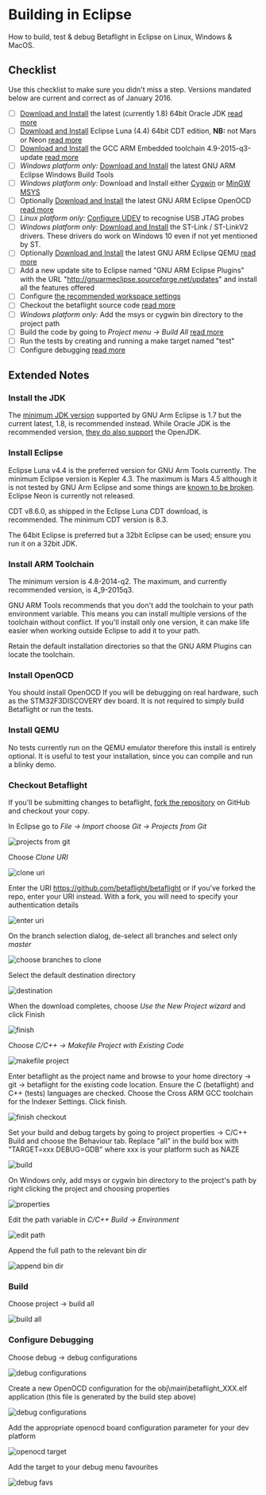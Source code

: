 # Building in Eclipse

How to build, test & debug Betaflight in Eclipse on Linux, Windows & MacOS.

## Checklist

Use this checklist to make sure you didn't miss a step. Versions mandated below are current and correct as of January 2016.

- [ ] [Download and Install](http://www.oracle.com/technetwork/java/javase/downloads/jdk8-downloads-2133151.html) the latest (currently 1.8) 64bit Oracle JDK [read more](#install-the-jdk)
- [ ] [Download and Install](https://eclipse.org/downloads/packages/eclipse-ide-cc-developers/lunasr2) Eclipse Luna (4.4) 64bit CDT edition, **NB:** not Mars or Neon [read more](#install-eclipse)
- [ ] [Download and Install](https://launchpad.net/gcc-arm-embedded/4.9/4.9-2015-q3-update) the GCC ARM Embedded toolchain 4.9-2015-q3-update [read more](#install-arm-toolchain)
- [ ] _Windows platform only:_ [Download and Install](https://github.com/gnuarmeclipse/windows-build-tools/releases) the latest GNU ARM Eclipse Windows Build Tools
- [ ] _Windows platform only:_ Download and Install either [Cygwin](http://cygwin.com/install.html) or [MinGW MSYS](http://sourceforge.net/projects/mingw/files/latest/download)
- [ ] Optionally [Download and Install](https://github.com/gnuarmeclipse/openocd/releases) the latest GNU ARM Eclipse OpenOCD [read more](#install-openocd)
- [ ] _Linux platform only:_ [Configure UDEV](http://gnuarmeclipse.github.io/openocd/install/#udev) to recognise USB JTAG probes
- [ ] _Windows platform only:_ [Download and Install](http://www.st.com/web/en/catalog/tools/FM147/SC1887/PF260219) the ST-Link / ST-LinkV2 drivers. These drivers do work on Windows 10 even if not yet mentioned by ST.
- [ ] Optionally [Download and Install](https://github.com/gnuarmeclipse/qemu/releases) the latest GNU ARM Eclipse QEMU [read more](#install-qemu)
- [ ] Add a new update site to Eclipse named "GNU ARM Eclipse Plugins" with the URL "http://gnuarmeclipse.sourceforge.net/updates" and install all the features offered
- [ ] Configure [the recommended workspace settings](http://gnuarmeclipse.github.io/eclipse/workspace/preferences/)
- [ ] Checkout the betaflight source code [read more](#checkout-betaflight)
- [ ] _Windows platform only:_ Add the msys or cygwin bin directory to the project path
- [ ] Build the code by going to _Project menu -> Build All_ [read more](#build)
- [ ] Run the tests by creating and running a make target named "test"
- [ ] Configure debugging [read more](#configure-debugging)

## Extended Notes

### Install the JDK

The [minimum JDK version](http://gnuarmeclipse.github.io/plugins/install/#java) supported by GNU Arm Eclipse is 1.7 but the current latest, 1.8, is recommended instead. While Oracle JDK is the recommended version, [they do also support](http://gnuarmeclipse.github.io/plugins/install/#java) the OpenJDK.

### Install Eclipse

Eclipse Luna v4.4 is the preferred version for GNU Arm Tools currently. The minimum Eclipse version is Kepler 4.3. The maximum is Mars 4.5 although it is not tested by GNU Arm Eclipse and some things are [known to be broken](http://gnuarmeclipse.github.io/plugins/install/#eclipse--cdt). Eclipse Neon is currently not released.

CDT v8.6.0, as shipped in the Eclipse Luna CDT download, is recommended. The minimum CDT version is 8.3.

The 64bit Eclipse is preferred but a 32bit Eclipse can be used; ensure you run it on a 32bit JDK.

### Install ARM Toolchain

The minimum version is 4.8-2014-q2. The maximum, and currently recommended version, is 4_9-2015q3.

GNU ARM Tools recommends that you don't add the toolchain to your path environment variable. This means you can install multiple versions of the toolchain without conflict. If you'll install only one version, it can make life easier when working outside Eclipse to add it to your path.

Retain the default installation directories so that the GNU ARM Plugins can locate the toolchain.

### Install OpenOCD

You should install OpenOCD If you will be debugging on real hardware, such as the STM32F3DISCOVERY dev board. It is not required to simply build Betaflight or run the tests.

### Install QEMU

No tests currently run on the QEMU emulator therefore this install is entirely optional. It is useful to test your installation, since you can compile and run a blinky demo.

### Checkout Betaflight

If you'll be submitting changes to betaflight, [fork the repository](https://help.github.com/articles/fork-a-repo/) on GitHub and checkout your copy.

In Eclipse go to _File -> Import_ choose _Git -> Projects from Git_

![projects from git](../assets/building-in-eclipse/checkout-betaflight-001.PNG)

Choose _Clone URI_

![clone uri](../assets/building-in-eclipse/checkout-betaflight-002.PNG)

Enter the URI https://github.com/betaflight/betaflight or if you've forked the repo, enter your URI instead. With a fork, you will need to specify your authentication details

![enter uri](../assets/building-in-eclipse/checkout-betaflight-003.PNG)

On the branch selection dialog, de-select all branches and select only _master_

![choose branches to clone](../assets/building-in-eclipse/checkout-betaflight-004.PNG)

Select the default destination directory

![destination](../assets/building-in-eclipse/checkout-betaflight-005.PNG)

When the download completes, choose _Use the New Project wizard_ and click Finish

![finish](../assets/building-in-eclipse/checkout-betaflight-006.PNG)

Choose _C/C++ -> Makefile Project with Existing Code_

![makefile project](../assets/building-in-eclipse/checkout-betaflight-007.PNG)

Enter betaflight as the project name and browse to your home directory -> git -> betaflight for the existing code location. Ensure the C (betaflight) and C++ (tests) languages are checked. Choose the Cross ARM GCC toolchain for the Indexer Settings. Click finish.

![finish checkout](../assets/building-in-eclipse/checkout-betaflight-008.PNG)

Set your build and debug targets by going to project properties -> C/C++ Build and choose the Behaviour tab. Replace "all" in the build box with "TARGET=xxx DEBUG=GDB" where xxx is your platform such as NAZE

![build](../assets/building-in-eclipse/checkout-betaflight-012.PNG)

On Windows only, add msys or cygwin bin directory to the project's path by right clicking the project and choosing properties

![properties](../assets/building-in-eclipse/checkout-betaflight-009.PNG)

Edit the path variable in _C/C++ Build -> Environment_

![edit path](../assets/building-in-eclipse/checkout-betaflight-010.PNG)

Append the full path to the relevant bin dir

![append bin dir](../assets/building-in-eclipse/checkout-betaflight-011.PNG)

### Build

Choose project -> build all

![build all](../assets/building-in-eclipse/checkout-betaflight-013.PNG)

### Configure Debugging

Choose debug -> debug configurations

![debug configurations](../assets/building-in-eclipse/checkout-betaflight-014.PNG)

Create a new OpenOCD configuration for the obj\main\betaflight_XXX.elf application (this file is generated by the build step above)

![debug configurations](../assets/building-in-eclipse/checkout-betaflight-015.PNG)

Add the appropriate openocd board configuration parameter for your dev platform

![openocd target](../assets/building-in-eclipse/checkout-betaflight-016.PNG)

Add the target to your debug menu favourites

![debug favs](../assets/building-in-eclipse/checkout-betaflight-017.PNG)

